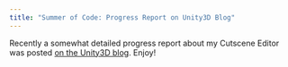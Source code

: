 ```yaml
---
title: "Summer of Code: Progress Report on Unity3D Blog"
---
```


Recently a somewhat detailed progress report about my Cutscene Editor was posted [on the Unity3D blog](http://blogs.unity3d.com/2009/08/21/summer-of-code-progress-of-cutscene-editor/). Enjoy!
